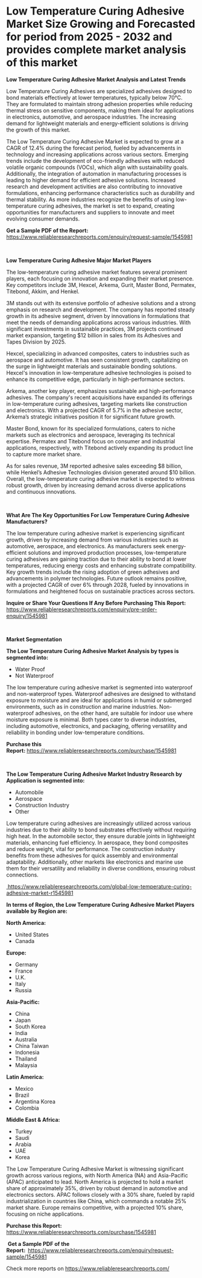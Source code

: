 <p><h1>Low Temperature Curing Adhesive Market Size Growing and Forecasted for period from 2025 - 2032 and provides complete market analysis of this market</h1></p><p><strong>Low Temperature Curing Adhesive Market Analysis and Latest Trends</strong></p>
<p><p>Low Temperature Curing Adhesives are specialized adhesives designed to bond materials effectively at lower temperatures, typically below 70°C. They are formulated to maintain strong adhesion properties while reducing thermal stress on sensitive components, making them ideal for applications in electronics, automotive, and aerospace industries. The increasing demand for lightweight materials and energy-efficient solutions is driving the growth of this market.</p><p>The Low Temperature Curing Adhesive Market is expected to grow at a CAGR of 12.4% during the forecast period, fueled by advancements in technology and increasing applications across various sectors. Emerging trends include the development of eco-friendly adhesives with reduced volatile organic compounds (VOCs), which align with sustainability goals. Additionally, the integration of automation in manufacturing processes is leading to higher demand for efficient adhesive solutions. Increased research and development activities are also contributing to innovative formulations, enhancing performance characteristics such as durability and thermal stability. As more industries recognize the benefits of using low-temperature curing adhesives, the market is set to expand, creating opportunities for manufacturers and suppliers to innovate and meet evolving consumer demands.</p></p>
<p><strong>Get a Sample PDF of the Report:&nbsp;</strong> <a href="https://www.reliableresearchreports.com/enquiry/request-sample/1545981?utm_campaign=2227&utm_medium=2&utm_source=Github&utm_content=ia&utm_term=01022025&utm_id=low-temperature-curing-adhesive">https://www.reliableresearchreports.com/enquiry/request-sample/1545981</a></p>
<p>&nbsp;</p>
<p><strong>Low Temperature Curing Adhesive Major Market Players</strong></p>
<p><p>The low-temperature curing adhesive market features several prominent players, each focusing on innovation and expanding their market presence. Key competitors include 3M, Hexcel, Arkema, Gurit, Master Bond, Permatex, Titebond, Akkim, and Henkel.</p><p>3M stands out with its extensive portfolio of adhesive solutions and a strong emphasis on research and development. The company has reported steady growth in its adhesive segment, driven by innovations in formulations that meet the needs of demanding applications across various industries. With significant investments in sustainable practices, 3M projects continued market expansion, targeting $12 billion in sales from its Adhesives and Tapes Division by 2025.</p><p>Hexcel, specializing in advanced composites, caters to industries such as aerospace and automotive. It has seen consistent growth, capitalizing on the surge in lightweight materials and sustainable bonding solutions. Hexcel's innovation in low-temperature adhesive technologies is poised to enhance its competitive edge, particularly in high-performance sectors.</p><p>Arkema, another key player, emphasizes sustainable and high-performance adhesives. The company's recent acquisitions have expanded its offerings in low-temperature curing adhesives, targeting markets like construction and electronics. With a projected CAGR of 5.7% in the adhesive sector, Arkema’s strategic initiatives position it for significant future growth.</p><p>Master Bond, known for its specialized formulations, caters to niche markets such as electronics and aerospace, leveraging its technical expertise. Permatex and Titebond focus on consumer and industrial applications, respectively, with Titebond actively expanding its product line to capture more market share.</p><p>As for sales revenue, 3M reported adhesive sales exceeding $8 billion, while Henkel’s Adhesive Technologies division generated around $10 billion. Overall, the low-temperature curing adhesive market is expected to witness robust growth, driven by increasing demand across diverse applications and continuous innovations.</p></p>
<p>&nbsp;</p>
<p><strong>What Are The Key Opportunities For Low Temperature Curing Adhesive Manufacturers?</strong></p>
<p><p>The low temperature curing adhesive market is experiencing significant growth, driven by increasing demand from various industries such as automotive, aerospace, and electronics. As manufacturers seek energy-efficient solutions and improved production processes, low-temperature curing adhesives are gaining traction due to their ability to bond at lower temperatures, reducing energy costs and enhancing substrate compatibility. Key growth trends include the rising adoption of green adhesives and advancements in polymer technologies. Future outlook remains positive, with a projected CAGR of over 6% through 2028, fueled by innovations in formulations and heightened focus on sustainable practices across sectors.</p></p>
<p><strong>Inquire or Share Your Questions If Any Before Purchasing This Report:</strong> <a href="https://www.reliableresearchreports.com/enquiry/pre-order-enquiry/1545981?utm_campaign=2227&utm_medium=2&utm_source=Github&utm_content=ia&utm_term=01022025&utm_id=low-temperature-curing-adhesive">https://www.reliableresearchreports.com/enquiry/pre-order-enquiry/1545981</a></p>
<p>&nbsp;</p>
<p><strong>Market Segmentation</strong></p>
<p><strong>The Low Temperature Curing Adhesive Market Analysis by types is segmented into:</strong></p>
<p><ul><li>Water Proof</li><li>Not Waterproof</li></ul></p>
<p><p>The low temperature curing adhesive market is segmented into waterproof and non-waterproof types. Waterproof adhesives are designed to withstand exposure to moisture and are ideal for applications in humid or submerged environments, such as in construction and marine industries. Non-waterproof adhesives, on the other hand, are suitable for indoor use where moisture exposure is minimal. Both types cater to diverse industries, including automotive, electronics, and packaging, offering versatility and reliability in bonding under low-temperature conditions.</p></p>
<p><strong>Purchase this Report:&nbsp;</strong><a href="https://www.reliableresearchreports.com/purchase/1545981?utm_campaign=2227&utm_medium=2&utm_source=Github&utm_content=ia&utm_term=01022025&utm_id=low-temperature-curing-adhesive">https://www.reliableresearchreports.com/purchase/1545981</a></p>
<p>&nbsp;</p>
<p><strong>The Low Temperature Curing Adhesive Market Industry Research by Application is segmented into:</strong></p>
<p><ul><li>Automobile</li><li>Aerospace</li><li>Construction Industry</li><li>Other</li></ul></p>
<p><p>Low temperature curing adhesives are increasingly utilized across various industries due to their ability to bond substrates effectively without requiring high heat. In the automobile sector, they ensure durable joints in lightweight materials, enhancing fuel efficiency. In aerospace, they bond composites and reduce weight, vital for performance. The construction industry benefits from these adhesives for quick assembly and environmental adaptability. Additionally, other markets like electronics and marine use them for their versatility and reliability in diverse conditions, ensuring robust connections.</p></p>
<p><a href="https://www.reliableresearchreports.com/global-low-temperature-curing-adhesive-market-r1545981?utm_campaign=2227&utm_medium=2&utm_source=Github&utm_content=ia&utm_term=01022025&utm_id=low-temperature-curing-adhesive">&nbsp;https://www.reliableresearchreports.com/global-low-temperature-curing-adhesive-market-r1545981</a></p>
<p><strong>In terms of Region, the Low Temperature Curing Adhesive Market Players available by Region are:</strong></p>
<p>
    <p> <strong> North America: </strong>
        <ul>
            <li>United States</li>
            <li>Canada</li>
        </ul>
        </p> 
    <p> <strong> Europe: </strong>
        <ul>
            <li>Germany</li>
            <li>France</li>
            <li>U.K.</li>
            <li>Italy</li>
            <li>Russia</li>
        </ul>
        </p> 
    <p> <strong> Asia-Pacific: </strong>
        <ul>
            <li>China</li>
            <li>Japan</li>
            <li>South Korea</li>
            <li>India</li>
            <li>Australia</li>
            <li>China Taiwan</li>
            <li>Indonesia</li>
            <li>Thailand</li>
            <li>Malaysia</li>
        </ul>
        </p> 
    <p> <strong> Latin America: </strong>
        <ul>
            <li>Mexico</li>
            <li>Brazil</li>
            <li>Argentina Korea</li>
            <li>Colombia</li>
        </ul>
        </p> 
    <p> <strong> Middle East & Africa: </strong>
        <ul>
            <li>Turkey</li>
            <li>Saudi</li>
            <li>Arabia</li>
            <li>UAE</li>
            <li>Korea</li>
        </ul>
    </p>
    </p>
<p><p>The Low Temperature Curing Adhesive Market is witnessing significant growth across various regions, with North America (NA) and Asia-Pacific (APAC) anticipated to lead. North America is projected to hold a market share of approximately 35%, driven by robust demand in automotive and electronics sectors. APAC follows closely with a 30% share, fueled by rapid industrialization in countries like China, which commands a notable 25% market share. Europe remains competitive, with a projected 10% share, focusing on niche applications.</p></p>
<p><strong>Purchase this Report: </strong><a href="https://www.reliableresearchreports.com/purchase/1545981?utm_campaign=2227&utm_medium=2&utm_source=Github&utm_content=ia&utm_term=01022025&utm_id=low-temperature-curing-adhesive">https://www.reliableresearchreports.com/purchase/1545981</a></p>
<p>&nbsp;<strong>Get a Sample PDF of the Report:&nbsp;&nbsp;</strong><a href="https://www.reliableresearchreports.com/enquiry/request-sample/1545981?utm_campaign=2227&utm_medium=2&utm_source=Github&utm_content=ia&utm_term=01022025&utm_id=low-temperature-curing-adhesive">https://www.reliableresearchreports.com/enquiry/request-sample/1545981</a></p>
<p><strong></strong></p>
<p>Check more reports on <a href="https://www.reliableresearchreports.com/?utm_campaign=2227&utm_medium=2&utm_source=Github&utm_content=ia&utm_term=01022025&utm_id=low-temperature-curing-adhesive">https://www.reliableresearchreports.com/</a></p>